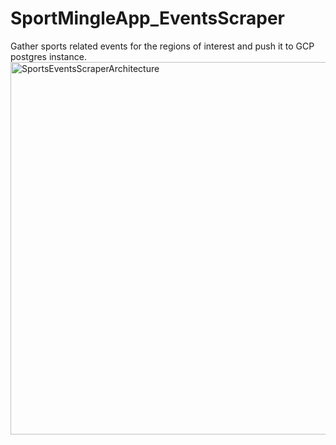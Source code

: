 # SportMingleApp_EventsScraper
Gather sports related events for the regions of interest and push it to GCP postgres instance.
<img width="891" height="596" alt="SportsEventsScraperArchitecture" src="https://github.com/user-attachments/assets/48f94605-839b-4142-85c1-f1a0c71b07dd" />
